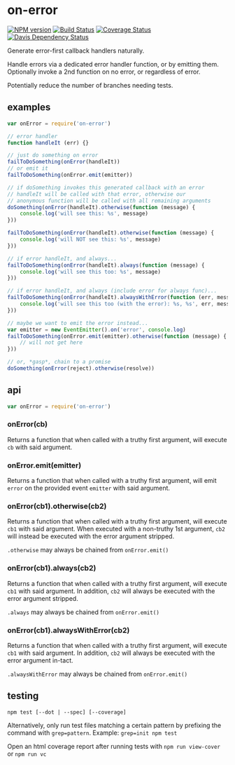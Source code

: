 # on-error

[![NPM version](https://badge.fury.io/js/on-error.png)](http://badge.fury.io/js/on-error)
[![Build Status](https://travis-ci.org/jasonpincin/on-error.svg?branch=master)](https://travis-ci.org/jasonpincin/on-error)
[![Coverage Status](https://coveralls.io/repos/jasonpincin/on-error/badge.png?branch=master)](https://coveralls.io/r/jasonpincin/on-error?branch=master)
[![Davis Dependency Status](https://david-dm.org/jasonpincin/on-error.png)](https://david-dm.org/jasonpincin/on-error)

Generate error-first callback handlers naturally. 

Handle errors via a dedicated error handler function, or by emitting them. 
Optionally invoke a 2nd function on no error, or regardless of error.

Potentially reduce the number of branches needing tests.

## examples

```javascript
var onError = require('on-error')

// error handler
function handleIt (err) {}

// just do something on error
failToDoSomething(onError(handleIt))
// or emit it
failToDoSomething(onError.emit(emitter))

// if doSomething invokes this generated callback with an error
// handleIt will be called with that error, otherwise our 
// anonymous function will be called with all remaining arguments
doSomething(onError(handleIt).otherwise(function (message) {
    console.log('will see this: %s', message)
}))

failToDoSomething(onError(handleIt).otherwise(function (message) {
    console.log('will NOT see this: %s', message)
}))

// if error handleIt, and always...
failToDoSomething(onError(handleIt).always(function (message) {
    console.log('will see this too: %s', message)
}))

// if error handleIt, and always (include error for always func)...
failToDoSomething(onError(handleIt).alwaysWithError(function (err, message) {
    console.log('will see this too (with the error): %s, %s', err, message)
}))

// maybe we want to emit the error instead...
var emitter = new EventEmitter().on('error', console.log)
failToDoSomething(onError.emit(emitter).otherwise(function (message) {
    // will not get here
}))

// or, *gasp*, chain to a promise
doSomething(onError(reject).otherwise(resolve))
```

## api

```javascript
var onError = require('on-error')
```

### onError(cb)

Returns a function that when called with a truthy first argument, will execute `cb` with said 
argument.

### onError.emit(emitter)

Returns a function that when called with a truthy first argument, will emit `error` on the provided
event `emitter` with said argument.

### onError(cb1).otherwise(cb2)

Returns a function that when called with a truthy first argument, will execute `cb1` with said 
argument. When executed with a non-truthy 1st argument, `cb2` will instead be executed with 
the error argument stripped.

`.otherwise` may always be chained from `onError.emit()`

### onError(cb1).always(cb2)

Returns a function that when called with a truthy first argument, will execute `cb1` with said 
argument. In addition, `cb2` will always be executed with the error argument stripped.

`.always` may always be chained from `onError.emit()`

### onError(cb1).alwaysWithError(cb2)

Returns a function that when called with a truthy first argument, will execute `cb1` with said 
argument. In addition, `cb2` will always be executed with the error argument in-tact.

`.alwaysWithError` may always be chained from `onError.emit()`

## testing

`npm test [--dot | --spec] [--coverage]`

Alternatively, only run test files matching a certain pattern by prefixing the command 
with `grep=pattern`. Example: `grep=init npm test`

Open an html coverage report after running tests with `npm run view-cover` or `npm run vc`
